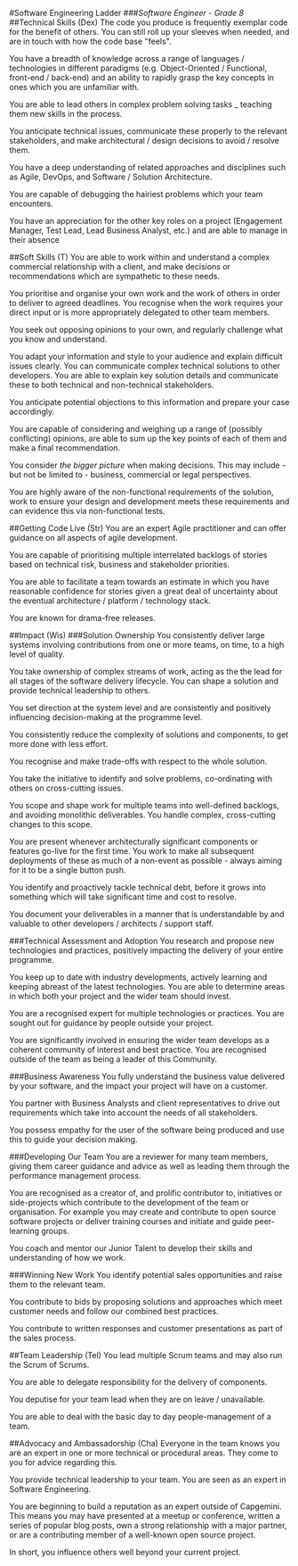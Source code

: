 #Software Engineering Ladder
###_Software Engineer - Grade 8_
##Technical Skills (Dex)
The code you produce is frequently exemplar code for the benefit of others. You can still roll up your sleeves when needed, and are in touch with how the code base "feels".

You have a breadth of knowledge across a range of languages / technologies in different paradigms (e.g. Object-Oriented / Functional, front-end / back-end) and an ability to rapidly grasp the key concepts in ones which you are unfamiliar with.

You are able to lead others in complex problem solving tasks _ teaching them new skills in the process.

You anticipate technical issues, communicate these properly to the relevant stakeholders, and make architectural / design decisions to avoid / resolve them.

You have a deep understanding of related approaches and disciplines such as Agile, DevOps, and Software / Solution Architecture.

You are capable of debugging the hairiest problems which your team encounters.

You have an appreciation for the other key roles on a project (Engagement Manager, Test Lead, Lead Business Analyst, etc.) and are able to manage in their absence

##Soft Skills (T)
You are able to work within and understand a complex commercial relationship with a client, and make decisions or recommendations which are sympathetic to these needs.

You prioritise and organise your own work and the work of others in order to deliver to agreed deadlines. You recognise when the work requires your direct input or is more appropriately delegated to other team members.

You seek out opposing opinions to your own, and regularly challenge what you know and understand.

You adapt your information and style to your audience and explain difficult issues clearly. You can communicate complex technical solutions to other developers. You are able to explain key solution details and communicate these to both technical and non-technical stakeholders.

You anticipate potential objections to this information and prepare your case accordingly.

You are capable of considering and weighing up a range of (possibly conflicting) opinions, are able to sum up the key points of each of them and make a final recommendation.

You consider _the bigger picture_ when making decisions. This may include - but not be limited to - business, commercial or legal perspectives.

You are highly aware of the non-functional requirements of the solution, work to ensure your design and development meets these requirements and can evidence this via non-functional tests.

##Getting Code Live (Str)
You are an expert Agile practitioner and can offer guidance on all aspects of agile development.

You are capable of prioritising multiple interrelated backlogs of stories based on technical risk, business and stakeholder priorities.

You are able to facilitate a team towards an estimate in which you have reasonable confidence for stories given a great deal of uncertainty about the eventual architecture / platform / technology stack.

You are known for drama-free releases.

##Impact (Wis)
###Solution Ownership
You consistently deliver large systems involving contributions from one or more teams, on time, to a high level of quality.

You take ownership of complex streams of work, acting as the the lead for all stages of the software delivery lifecycle. You can shape a solution and provide technical leadership to others.

You set direction at the system level and are consistently and positively influencing decision-making at the programme level.

You consistently reduce the complexity of solutions and components, to get more done with less effort.

You recognise and make trade-offs with respect to the whole solution.

You take the initiative to identify and solve problems, co-ordinating with others on cross-cutting issues.

You scope and shape work for multiple teams into well-defined backlogs, and avoiding monolithic deliverables. You handle complex, cross-cutting changes to this scope.

You are present whenever architecturally significant components or features go-live for the first time. You work to make all subsequent deployments of these as much of a non-event as possible - always aiming for it to be a single button push.

You identify and proactively tackle technical debt, before it grows into something which will take significant time and cost to resolve.

You document your deliverables in a manner that is understandable by and valuable to other developers / architects / support staff.

###Technical Assessment and Adoption
You research and propose new technologies and practices, positively impacting the delivery of your entire programme.

You keep up to date with industry developments, actively learning and keeping abreast of the latest technologies. You are able to determine areas in which both your project and the wider team should invest.

You are a recognised expert for multiple technologies or practices. You are sought out for guidance by people outside your project.

You are significantly involved in ensuring the wider team develops as a coherent community of interest and best practice. You are recognised outside of the team as being a leader of this Community.

###Business Awareness
You fully understand the business value delivered by your software, and the impact your project will have on a customer.

You partner with Business Analysts and client representatives to drive out requirements which take into account the needs of all stakeholders.

You possess empathy for the user of the software being produced and use this to guide your decision making.

###Developing Our Team
You are a reviewer for many team members, giving them career guidance and advice as well as leading them through the performance management process.

You are recognised as a creator of, and prolific contributor to, initiatives or side-projects which contribute to the development of the team or organisation. For example you may create and contribute to open source software projects or deliver training courses and initiate and guide peer-learning groups.

You coach and mentor our Junior Talent to develop their skills and understanding of how we work.

###Winning New Work
You identify potential sales opportunities and raise them to the relevant team.

You contribute to bids by proposing solutions and approaches which meet customer needs and follow our combined best practices.

You contribute to written responses and customer presentations as part of the sales process.

##Team Leadership (Tel)
You lead multiple Scrum teams and may also run the Scrum of Scrums.

You are able to delegate responsibility for the delivery of components.

You deputise for your team lead when they are on leave / unavailable.

You are able to deal with the basic day to day people-management of a team.

##Advocacy and Ambassadorship (Cha)
Everyone in the team knows you are an expert in one or more technical or procedural areas. They come to you for advice regarding this.

You provide technical leadership to your team. You are seen as an expert in Software Engineering.

You are beginning to build a reputation as an expert outside of Capgemini. This means you may have presented at a meetup or conference, written a series of popular blog posts, own a strong relationship with a major partner, or are a contributing member of a well-known open source project.

In short, you influence others well beyond your current project.
